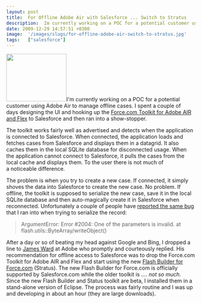 ```yaml
---
layout: post
title:  For Offline Adobe Air with Salesforce ... Switch to Stratus
description:  Im currently working on a POC for a potential customer using Adobe Air to manage offline cases. I spent a couple of days designing the UI and hooking up the Force.com Toolkit for Adobe AIR and Flex to Salesforce and then ran into a show-stopper. The toolkit works fairly well as advertised and detects when the application is connected to Salesforce. When connected, the application loads and fetches cases from Salesforce and displays them in a datagrid. It also caches them in the local SQLite dat
date: 2009-12-29 14:57:51 +0300
image:  '/images/slugs/for-offline-adobe-air-switch-to-stratus.jpg'
tags:   ["salesforce"]
---
```

<p><a href="http://res.cloudinary.com/blog-jeffdouglas-com/image/upload/v1400399392/flashbuilder-logo_xhxcp3.png"><img class="alignleft size-full wp-image-1898" title="flashbuilder-logo" src="http://res.cloudinary.com/blog-jeffdouglas-com/image/upload/v1400399392/flashbuilder-logo_xhxcp3.png" alt="" width="160" height="126" /></a>I'm currently working on a POC for a potential customer using Adobe Air to manage offline cases. I spent a couple of days designing the UI and hooking up the <a href="http://developer.force.com/flextoolkit" target="_blank">Force.com Toolkit for Adobe AIR and Flex</a> to Salesforce and then ran into a show-stopper.</p>
<p>The toolkit works fairly well as advertised and detects when the application is connected to Salesforce. When connected, the application loads and fetches cases from Salesforce and displays them in a datagrid. It also caches them in the local SQLite database for disconnected usage. When the application cannot connect to Salesforce, it pulls the cases from the local cache and displays them. To the user there is not much of a noticeable difference.</p>
<p>The problem is when you try to create a new case. If connected, it simply shoves the data into Salesforce to create the new case. No problem. If offline, the toolkit is supposed to serialize the new case, save it in the local SQLite database and then auto-magically create it in Salesforce when reconnected. Unfortunately a couple of people have <a href="http://code.google.com/p/force-flex/issues/detail?id=3" target="_blank">reported the same bug</a> that I ran into when trying to serialize the record:</p>
<blockquote>ArgumentError: Error #2004: One of the parameters is invalid. at flash.utils::ByteArray/writeObject()</blockquote>
After a day or so of beating my head against Google and Bing, I dropped a line to <a href="http://www.jamesward.com/" target="_blank">James Ward</a> at Adobe who promptly and courteously replied. His recommendation for offline access to Salesforce was to drop the Force.com Toolkit for Adobe AIR and Flex and start using the new <a href="http://developer.force.com/flashbuilder" target="_blank">Flash Builder for Force.com</a> (Stratus). The new Flash Builder for Force.com is officially supported by Salesforce.com while the older toolkit is .... <em>not so much</em>. Since the new Flash Builder and Status toolkit are beta, I installed them in a stand-alone version of Eclipse. The process was fairly routine and I was up and developing in about an hour (they are large downloads).
